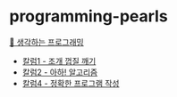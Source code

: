 # programming-pearls

[🧐 생각하는 프로그래밍](http://www.yes24.com/Product/Goods/11686227)

- [칼럼1 - 조개 껍질 깨기](Column1_Cracking_the_Oyster)
- [칼럼2 - 아하! 알고리즘](Column2_아하_알고리즘)
- [칼럼4 - 정확한 프로그램 작성](칼럼4%20-%20정확한%20프로그램%20작성.md)
